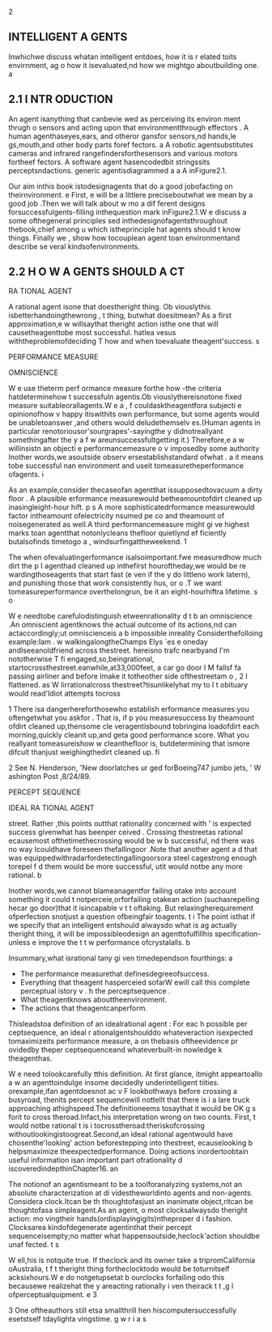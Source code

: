 2

## INTELLIGENT A GENTS

Inwhichwe discuss whatan intelligent entdoes, how it is r elated toits envirnment, ag o how it isevaluated,nd how we mightgo aboutbuilding one. a

## 2.1 I NTR ODUCTION

An agent isanything that canbevie wed as perceiving its environ ment thrugh o sensors and acting upon that environmentthrough effectors . A human agenthaseyes,ears, and otheror gansfor sensors,nd hands,le gs,mouth,and other body parts foref fectors. a A robotic agentsubstitutes cameras and infrared rangefindersforthesensors and various motors fortheef fectors. A software agent hasencodedbit stringssits perceptsndactions. generic agentisdiagrammed a a A inFigure2.1.

Our aim inthis book istodesignagents that do a good jobofacting on theirnvironment. e First, e will be a littlere preciseboutwhat we mean by a good job .Then we will talk about w mo a dif ferent designs forsuccessfulgents-filling inthequestion mark inFigure2.1.W e discuss a some ofthegeneral principles sed inthedesignofagentsthroughout thebook,chief among u which istheprinciple hat agents should t know things. Finally we , show how tocouplean agent toan environmentand describe se veral kindsofenvironments.

## 2.2 H O W A GENTS SHOULD A CT

RA TIONAL AGENT

A rational agent isone that doestheright thing. Ob viouslythis isbetterhandoingthewrong , t thing, butwhat doesitmean? As a first approximation,e w willsaythat theright action isthe one that will causetheagenttobe most successful. hatlea vesus withtheproblemofdeciding T how and when toevaluate theagent'success. s

PERFORMANCE MEASURE

OMNISCIENCE

<!-- image -->

W e use theterm perf ormance measure forthe how -the criteria hatdeterminehow t successfuln agentis.Ob viouslythereisnotone fixed measure suitableorallagents.W e a , f couldasktheagentfora subjecti e opinionofhow v happy itiswithits own performance, but some agents would be unabletoanswer ,and others would deludethemselv es.(Human agents in particular renotoriousor'sourgrapes'-sayingthe y didnotreallyant somethingafter the y a f w areunsuccessfultgetting it.) Therefore,e a w willinsistn an objecti e performancemeasure o v imposedby some authority Inother words,we asoutside observ ersestablishstandard ofwhat . a it means tobe successful nan environment and useit tomeasuretheperformance ofagents. i

As an example,consider thecaseofan agentthat issupposedtovacuum a dirty floor . A plausible erformance measurewould betheamountofdirt cleaned up inasingleight-hour hift. p s A more sophisticatedrformance measurewould factor intheamount ofelectricity nsumed pe co and theamount of noisegenerated as well.A third performancemeasure might gi ve highest marks toan agentthat notonlycleans thefloor quietlynd ef ficiently butalsofinds timetogo a , windsurfingattheweekend. 1

The when ofevaluatingerformance isalsoimportant.fwe measuredhow much dirt the p I agenthad cleaned up inthefirst houroftheday,we would be re wardingthoseagents that start fast (e ven if the y do littleno work latern), and punishing those that work consistently hus, or o .T we want tomeasureperformance overthelongrun, be it an eight-hourhiftra lifetime. s o

W e needtobe carefulodistinguish etweenrationality d t b an omniscience .An omniscient agentknows the actual outcome of its actions,nd can actaccordingly;ut omniscienceis a b impossible inreality Considerthefolloing example:Iam . w walkingalongtheChamps Elys ´es e oneday andIseeanoldfriend across thestreet. hereisno trafc nearbyand I'm nototherwise T fi engaged,so,beingrational, startocrossthestreet.eanwhile,at33,000feet, a car go door I M fallsf fa passing airliner and before Imake it totheother side ofthestreetam o , 2 I flattened. as W Iirrationalcross thestreet?tisunlikelyhat my to I t obituary would read'Idiot attempts tocross

1 There isa dangerhereforthosewho establish erformance measures:you oftengetwhat you askfor . That is, if p you measuresuccess by theamount ofdirt cleaned up,thensome cle veragentisbound tobringina loadofdirt each morning,quickly cleanit up,and geta good performance score. What you reallyant tomeasureishow w cleanthefloor is, butdetermining that ismore difcult thanjust weighingthedirt cleaned up. fi

2 See N. Henderson, 'New doorlatches ur ged forBoeing747 jumbo jets, ' W ashington Post ,8/24/89.

PERCEPT SEQUENCE

IDEAL RA TIONAL AGENT

<!-- image -->

street. Rather ,this points outthat rationality concerned with ' is expected success givenwhat has beenper ceived . Crossing thestreetas rational ecausemost ofthetimethecrossing would be w b successful, nd there was no way Icouldhave foreseen thefallingoor .Note that another agent a d that was equippedwithradarfordetectingallingoorsora steel cagestrong enough torepel f d them would be more successful, utit would notbe any more rational. b

Inother words,we cannot blameanagentfor failing otake into account something it could t notperceie,orforfailing otakean action (suchasrepelling hecar go door)that it isincapable v t t oftaking. But relaxingherequirement ofperfection snotjust a question ofbeingfair toagents. t i The point isthat if we specify that an intelligent entshould alwaysdo what is ag actually theright thing, it will be impossibleodesign an agenttofulfillhis specification-unless e improve the t t w performance ofcrystalalls. b

Insummary,what isrational tany gi ven timedependson fourthings: a

- The performance measurethat definesdegreeofsuccess.
- Everything that theagent hasperceied sofarW ewill call this complete perceptual istory v . h the perceptsequence .
- What theagentknows abouttheenvironment.
- The actions that theagentcanperform.

Thisleadstoa definition of an idealrational agent : For eac h possible per ceptsequence, an ideal r ationalgentshoulddo whateveraction isexpected tomaximizeits performance measure, a on thebasis oftheevidence pr ovidedby theper ceptsequenceand whateverbuilt-in nowledge k theagenthas.

W e need tolookcarefully tthis definition. At first glance, itmight appeartoallo a w an agenttoindulge insome decidedly underintelligent tiities. orexample,ifan agentdoesnot ac v F lookbothways before crossing a busyroad, thenits percept sequencewill nottellt that there is i a lare truck approaching athighspeed.The definitioneems tosaythat it would be OK g s forit to cross theroad.Infact,his interpretation wrong on two counts. First, t would notbe rational t is i tocrosstheroad:theriskofcrossing withoutlookingistoogreat.Second,an ideal rational agentwould have chosenthe'looking' action beforestepping into thestreet, ecauselooking b helpsmaximize theexpectedperformance. Doing actions inordertoobtain useful information isan important part ofrationality d iscoveredindepthinChapter16. an

The notionof an agentismeant to be a toolforanalyzing systems,not an absolute characterization at di videstheworldinto agents and non-agents. Considera clock.Itcan be th thoughtofasjust an inanimate object,ritcan be thoughtofasa simpleagent.As an agent, o most clocksalwaysdo theright action: mo vingtheir hands(ordisplayingigits)ntheproper d i fashion. Clocksarea kindofdegenerate agentinthat their percept sequenceisempty;no matter what happensoutside,heclock'action shouldbe unaf fected. t s

W ell,his is notquite true. If theclock and its owner take a tripromCalifornia oAustralia, t f t theright thing fortheclocktodo would be toturnitself acksixhours.W e do notgetupsetat b ourclocks forfailing odo this becausewe realizehat the y areacting rationally i ven theirack t t ,g l ofperceptualquipment. e 3

3 One oftheauthors still etsa smallthrill hen hiscomputersuccessfully esetstself tdaylighta vingstime. g w r i a s